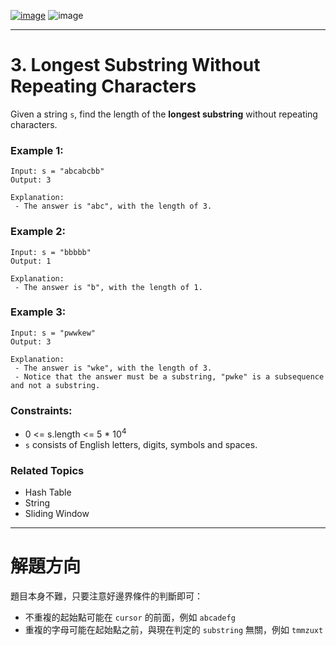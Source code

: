 [![image](https://img.shields.io/badge/Leetcode-Link-blue?logo=leetcode)](https://leetcode.com/problems/longest-substring-without-repeating-characters/)
![image](https://img.shields.io/badge/Difficulty-Medium-yellow)

---

# 3. Longest Substring Without Repeating Characters

Given a string `s`, find the length of the **longest substring** without repeating characters.

### Example 1:

```
Input: s = "abcabcbb"
Output: 3

Explanation:
 - The answer is "abc", with the length of 3.
```

### Example 2:

```
Input: s = "bbbbb"
Output: 1

Explanation:
 - The answer is "b", with the length of 1.
```

### Example 3:

```
Input: s = "pwwkew"
Output: 3

Explanation:
 - The answer is "wke", with the length of 3.
 - Notice that the answer must be a substring, "pwke" is a subsequence and not a substring.
```

### Constraints:

- 0 <= s.length <= 5 * $10^4$
- `s` consists of English letters, digits, symbols and spaces.

### Related Topics

- Hash Table
- String
- Sliding Window
  
---

# 解題方向

題目本身不難，只要注意好邊界條件的判斷即可：

- 不重複的起始點可能在 `cursor` 的前面，例如 `abcadefg`
- 重複的字母可能在起始點之前，與現在判定的 `substring` 無關，例如 `tmmzuxt`
